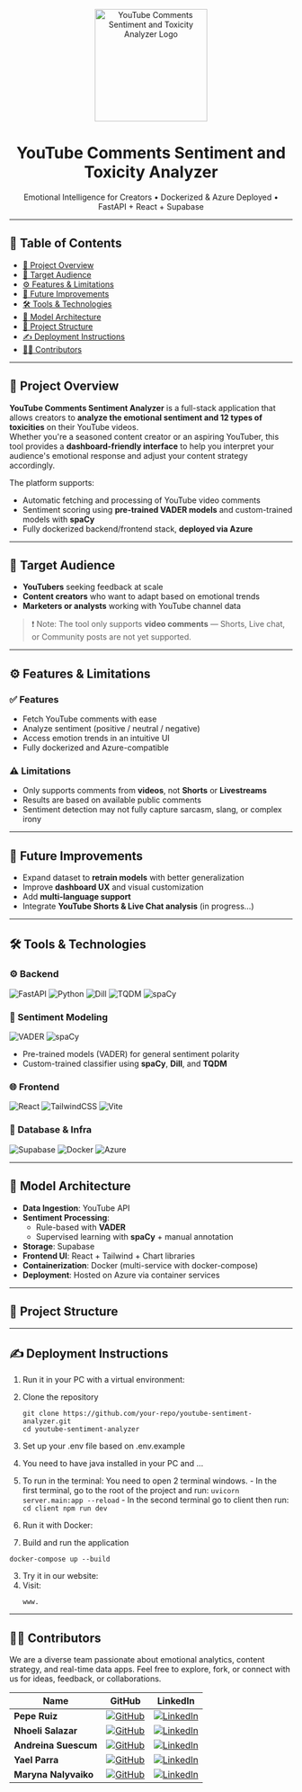 <p align="center">
  <img src="img/logo.png" alt="YouTube Comments Sentiment and Toxicity Analyzer Logo" width="200"/>
</p>

<h1 align="center">YouTube Comments Sentiment and Toxicity Analyzer</h1>

<p align="center">
  Emotional Intelligence for Creators • Dockerized & Azure Deployed • FastAPI + React + Supabase
</p>

---

## 🧭 Table of Contents

- [📌 Project Overview](#-project-overview)
- [🎯 Target Audience](#-target-audience)
- [⚙️ Features & Limitations](#️-features--limitations)
- [🚀 Future Improvements](#-future-improvements)
- [🛠️ Tools & Technologies](#-tools--technologies)
- [🧪 Model Architecture](#-model-architecture)
- [📁 Project Structure](#-project-structure)
- [✍ Deployment Instructions](#-deployment-instructions)
- [👩‍💻 Contributors](#-contributors)

---

## 📌 Project Overview

<p align="justify">
  
**YouTube Comments Sentiment Analyzer** is a full-stack application that allows creators to **analyze the emotional sentiment and 12 types of toxicities** on their YouTube videos.  
Whether you're a seasoned content creator or an aspiring YouTuber, this tool provides a **dashboard-friendly interface** to help you interpret your audience's emotional response and adjust your content strategy accordingly.
</p>

The platform supports:
- Automatic fetching and processing of YouTube video comments
- Sentiment scoring using **pre-trained VADER models** and custom-trained models with **spaCy**
- Fully dockerized backend/frontend stack, **deployed via Azure**

---

## 🎯 Target Audience

- **YouTubers** seeking feedback at scale
- **Content creators** who want to adapt based on emotional trends
- **Marketers or analysts** working with YouTube channel data

> ❗ Note: The tool only supports **video comments** — Shorts, Live chat, or Community posts are not yet supported.

---

## ⚙️ Features & Limitations

### ✅ Features

- Fetch YouTube comments with ease
- Analyze sentiment (positive / neutral / negative)
- Access emotion trends in an intuitive UI
- Fully dockerized and Azure-compatible

### ⚠️ Limitations

- Only supports comments from **videos**, not **Shorts** or **Livestreams**
- Results are based on available public comments
- Sentiment detection may not fully capture sarcasm, slang, or complex irony

---

## 🚀 Future Improvements

- Expand dataset to **retrain models** with better generalization
- Improve **dashboard UX** and visual customization
- Add **multi-language support**
- Integrate **YouTube Shorts & Live Chat analysis** (in progress...)

---

## 🛠️ Tools & Technologies

### ⚙️ Backend

![FastAPI](https://img.shields.io/badge/-FastAPI-009688?logo=fastapi&logoColor=white)
![Python](https://img.shields.io/badge/-Python-3776AB?logo=python&logoColor=white)
![Dill](https://img.shields.io/badge/-Dill-6E4C1E)
![TQDM](https://img.shields.io/badge/-TQDM-92C63D)
![spaCy](https://img.shields.io/badge/-spaCy-09A3D5)

### 🧠 Sentiment Modeling

![VADER](https://img.shields.io/badge/-VADER-6A1B9A)
![spaCy](https://img.shields.io/badge/-spaCy-09A3D5)

- Pre-trained models (VADER) for general sentiment polarity
- Custom-trained classifier using **spaCy**, **Dill**, and **TQDM**

### 🌐 Frontend

![React](https://img.shields.io/badge/-React-61DAFB?logo=react&logoColor=black)
![TailwindCSS](https://img.shields.io/badge/-TailwindCSS-06B6D4?logo=tailwindcss&logoColor=white)
![Vite](https://img.shields.io/badge/-Vite-646CFF?logo=vite&logoColor=white)

### 🧱 Database & Infra

![Supabase](https://img.shields.io/badge/-Supabase-3ECF8E?logo=supabase&logoColor=white)
![Docker](https://img.shields.io/badge/-Docker-2496ED?logo=docker&logoColor=white)
![Azure](https://img.shields.io/badge/-Azure-0078D4?logo=microsoftazure&logoColor=white)

---

## 🧪 Model Architecture

- **Data Ingestion**: YouTube API
- **Sentiment Processing**:  
  - Rule-based with **VADER**  
  - Supervised learning with **spaCy** + manual annotation
- **Storage**: Supabase
- **Frontend UI**: React + Tailwind + Chart libraries
- **Containerization**: Docker (multi-service with docker-compose)
- **Deployment**: Hosted on Azure via container services

---

## 📁 Project Structure


---

## ✍ Deployment Instructions

1. Run it in your PC with a virtual environment:
  1. Clone the repository
     ```
     git clone https://github.com/your-repo/youtube-sentiment-analyzer.git
     cd youtube-sentiment-analyzer
      ```
  2. Set up your .env file based on .env.example
  3. You need to have java installed in your PC and ...   
  4. To run in the terminal:
       You need to open 2 terminal windows.
         - In the first terminal, go to the root of the project and run:
         ```
         uvicorn server.main:app --reload
         ```
         - In the second terminal go to client then run:
         ```
         cd client
         npm run dev
         ```

2. Run it with Docker:
  1. Build and run the application
  ```
  docker-compose up --build
  ```
3. Try it in our website:
  1. Visit:
     ```
     www.
     ```

---
## 👩‍💻 Contributors
We are a diverse team passionate about emotional analytics, content strategy, and real-time data apps.
Feel free to explore, fork, or connect with us for ideas, feedback, or collaborations.


| Name | GitHub | LinkedIn |
|------|--------|----------|
| **Pepe Ruiz** | [![GitHub](https://img.shields.io/badge/GitHub-c4302b?logo=github&logoColor=white)](https://github.com/peperuizdev) | [![LinkedIn](https://img.shields.io/badge/LinkedIn-0A66C2?logo=linkedin&logoColor=white)](https://www.linkedin.com/in/peperuiznieto/) |
| **Nhoeli Salazar** | [![GitHub](https://img.shields.io/badge/GitHub-c4302b?logo=github&logoColor=white)](https://github.com/Nho89) | [![LinkedIn](https://img.shields.io/badge/LinkedIn-0A66C2?logo=linkedin&logoColor=white)](https://www.linkedin.com/in/nhoeli-salazar/) |
| **Andreina Suescum** | [![GitHub](https://img.shields.io/badge/GitHub-c4302b?logo=github&logoColor=white)](https://github.com/mariasuescum) | [![LinkedIn](https://img.shields.io/badge/LinkedIn-0A66C2?logo=linkedin&logoColor=white)](https://www.linkedin.com/in/andreina-suescum/) |
| **Yael Parra** | [![GitHub](https://img.shields.io/badge/GitHub-c4302b?logo=github&logoColor=white)](https://github.com/Yael-Parra) | [![LinkedIn](https://img.shields.io/badge/LinkedIn-0A66C2?logo=linkedin&logoColor=white)](https://www.linkedin.com/in/yael-parra/) |
| **Maryna Nalyvaiko** | [![GitHub](https://img.shields.io/badge/GitHub-c4302b?logo=github&logoColor=white)](https://github.com/MarynaDRST) | [![LinkedIn](https://img.shields.io/badge/LinkedIn-0A66C2?logo=linkedin&logoColor=white)](https://www.linkedin.com/in/maryna-nalyvaiko-69745a236/) |


